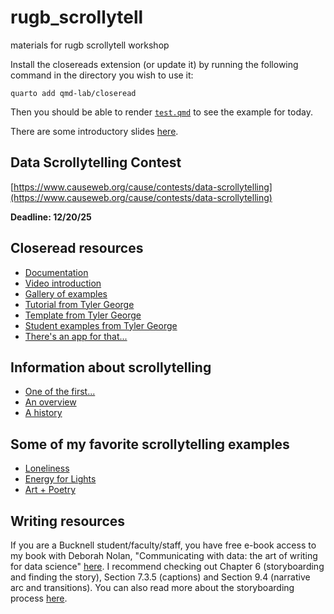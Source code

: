 # rugb_scrollytell
materials for rugb scrollytell workshop

Install the closereads extension (or update it) by running the following command in the directory you wish to use it:

`quarto add qmd-lab/closeread`

Then you should be able to render [`test.qmd`](https://github.com/sastoudt/rugb_scrollytell/blob/main/test.qmd) to see the example for today.

There are some introductory slides [here](https://docs.google.com/presentation/d/1A3UEzfv4aVzzQgYgqr5gD2mY9ovXa17uckxyI_40bUw/edit?usp=sharing).

## Data Scrollytelling Contest

[https://www.causeweb.org/cause/contests/data-scrollytelling](https://www.causeweb.org/cause/contests/data-scrollytelling)

**Deadline: 12/20/25**

## Closeread resources

- [Documentation](https://closeread.dev/) 
- [Video introduction](https://youtu.be/KqLxy66B3lQ)
- [Gallery of examples](https://closeread.dev/gallery/)
- [Tutorial from Tyler George](https://stats-tgeorge.github.io/STA364_TSApps/project/closeread_tutorial.html)
- [Template from Tyler George](https://github.com/stats-tgeorge/STA364_TSApps/tree/master/project/_closeread_project_template_folder)
- [Student examples from Tyler George](https://stats-tgeorge.github.io/STA364_TSApps/project/project.html)
- [There's an app for that...](https://ethan-meyers-test.shinyapps.io/scrollytellr/)


## Information about scrollytelling

- [One of the first...](http://www.nytimes.com/projects/2012/snow-fall/index.html#/?part=tunnel-creek)
- [An overview](https://medium.com/nightingale/from-storytelling-to-scrollytelling-a-short-introduction-and-beyond-fbda32066964)
- [A history](https://nightingaledvs.com/the-past-present-and-future-of-scrollytelling/)

## Some of my favorite scrollytelling examples

- [Loneliness](https://pudding.cool/2023/09/invisible-epidemic/)
- [Energy for Lights](https://pudding.cool/2020/12/lighting-cost/)
- [Art + Poetry](https://www.nytimes.com/interactive/2022/03/06/books/auden-musee-des-beaux-arts.html)

## Writing resources

If you are a Bucknell student/faculty/staff, you have free e-book access to my book with Deborah Nolan, "Communicating with data: the art of writing for data science" [here](https://bucknell.on.worldcat.org/oclc/1261275061). I recommend checking out Chapter 6 (storyboarding and finding the story), Section 7.3.5 (captions) and Section 9.4 (narrative arc and transitions). You can also read more about the storyboarding process [here](https://doi.org/10.1080/00031305.2025.2539997).


